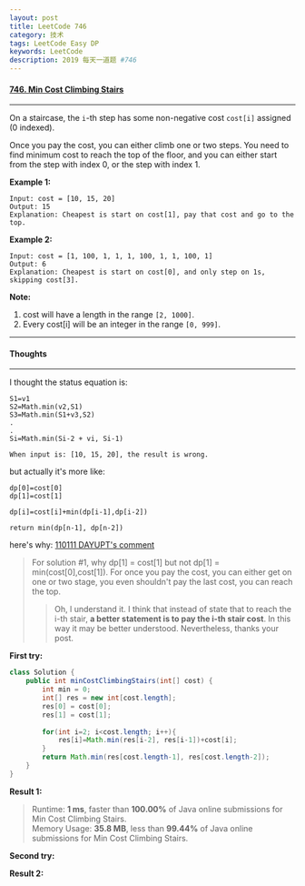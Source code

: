 ```yaml
---
layout: post
title: LeetCode 746
category: 技术
tags: LeetCode Easy DP
keywords: LeetCode
description: 2019 每天一道题 #746
---
```


#### [746. Min Cost Climbing Stairs](https://leetcode.com/problems/min-cost-climbing-stairs/)
---
On a staircase, the `i`-th step has some non-negative cost `cost[i]` assigned (0 indexed).

Once you pay the cost, you can either climb one or two steps. You need to find minimum cost to reach the top of the floor, and you can either start from the step with index 0, or the step with index 1.

**Example 1:**
```
Input: cost = [10, 15, 20]
Output: 15
Explanation: Cheapest is start on cost[1], pay that cost and go to the top.
```
**Example 2:**
```
Input: cost = [1, 100, 1, 1, 1, 100, 1, 1, 100, 1]
Output: 6
Explanation: Cheapest is start on cost[0], and only step on 1s, skipping cost[3].
```
**Note:**
1. cost will have a length in the range `[2, 1000]`.
1. Every cost[i] will be an integer in the range `[0, 999]`.

---
#### Thoughts
---
I thought the status equation is:
```
S1=v1
S2=Math.min(v2,S1)
S3=Math.min(S1+v3,S2)
.
.
Si=Math.min(Si-2 + vi, Si-1)

When input is: [10, 15, 20], the result is wrong.
```
but actually it's more like:
```
dp[0]=cost[0]
dp[1]=cost[1]

dp[i]=cost[i]+min(dp[i-1],dp[i-2])

return min(dp[n-1], dp[n-2])
```
here's why: [110111 DAYUPT's comment](https://leetcode.com/problems/min-cost-climbing-stairs/discuss/110111/)
> For solution #1, why dp[1] = cost[1] but not dp[1] = min(cost[0],cost[1]). For once you pay the cost, you can either get on one or two stage, you even shouldn't pay the last cost, you can reach the top.
>> Oh, l understand it. I think that instead of state that to reach the i-th stair, **a better statement is to pay the i-th stair cost**. In this way it may be better understood. Nevertheless, thanks your post.



**First try:**
```Java
class Solution {
    public int minCostClimbingStairs(int[] cost) {
        int min = 0;
        int[] res = new int[cost.length];
        res[0] = cost[0];
        res[1] = cost[1];
        
        for(int i=2; i<cost.length; i++){
            res[i]=Math.min(res[i-2], res[i-1])+cost[i];
        }
        return Math.min(res[cost.length-1], res[cost.length-2]);
    }
}
```

**Result 1:**
> Runtime: **1 ms**, faster than **100.00%** of Java online submissions for Min Cost Climbing Stairs.  
Memory Usage: **35.8 MB**, less than **99.44%** of Java online submissions for Min Cost Climbing Stairs.

**Second try:**


**Result 2:**

